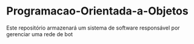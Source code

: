 # Programacao-Orientada-a-Objetos
Este repositório armazenará um sistema de software responsável por gerenciar uma rede de bot
